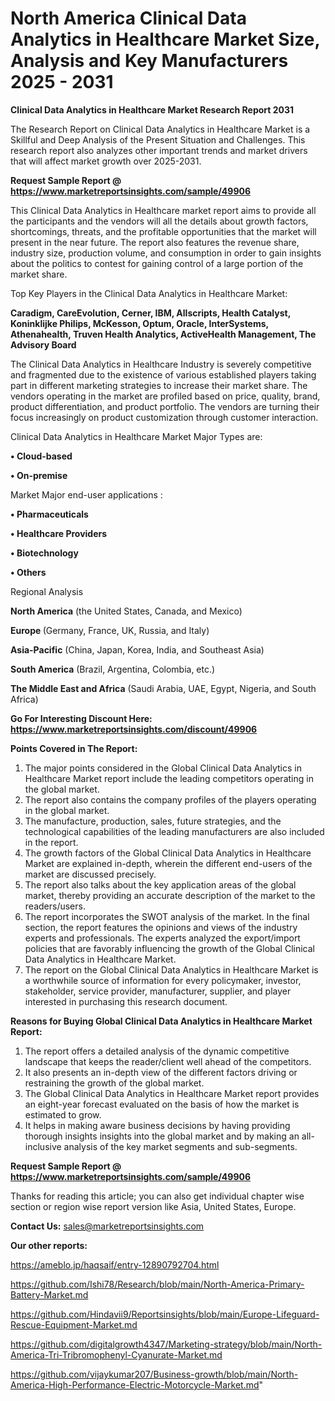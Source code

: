 # North America Clinical Data Analytics in Healthcare Market Size, Analysis and Key Manufacturers 2025 - 2031

<strong>Clinical Data Analytics in Healthcare Market Research Report 2031</strong>

The Research Report on Clinical Data Analytics in Healthcare Market is a Skillful and Deep Analysis of the Present Situation and Challenges. This research report also analyzes other important trends and market drivers that will affect market growth over 2025-2031.

<strong>Request Sample Report @ <a href=https://www.marketreportsinsights.com/sample/49906>https://www.marketreportsinsights.com/sample/49906</a></strong>

This Clinical Data Analytics in Healthcare market report aims to provide all the participants and the vendors will all the details about growth factors, shortcomings, threats, and the profitable opportunities that the market will present in the near future. The report also features the revenue share, industry size, production volume, and consumption in order to gain insights about the politics to contest for gaining control of a large portion of the market share.

Top Key Players in the Clinical Data Analytics in Healthcare Market:

<strong>Caradigm, CareEvolution, Cerner, IBM, Allscripts, Health Catalyst, Koninklijke Philips, McKesson, Optum, Oracle, InterSystems, Athenahealth, Truven Health Analytics, ActiveHealth Management, The Advisory Board</strong>

The Clinical Data Analytics in Healthcare Industry is severely competitive and fragmented due to the existence of various established players taking part in different marketing strategies to increase their market share. The vendors operating in the market are profiled based on price, quality, brand, product differentiation, and product portfolio. The vendors are turning their focus increasingly on product customization through customer interaction.

Clinical Data Analytics in Healthcare Market Major Types are:

<strong>•  Cloud-based

•  On-premise</strong>

Market Major end-user applications :

<strong>•  Pharmaceuticals

•  Healthcare Providers

•  Biotechnology

•  Others</strong>

Regional Analysis

</u><strong><b>North America</b></strong> (the United States, Canada, and Mexico)

<strong><b>Europe </b></strong>(Germany, France, UK, Russia, and Italy)

<strong><b>Asia-Pacific</b></strong> (China, Japan, Korea, India, and Southeast Asia)

<strong><b>South America</b></strong> (Brazil, Argentina, Colombia, etc.)

<strong><b>The Middle East and Africa</b></strong> (Saudi Arabia, UAE, Egypt, Nigeria, and South Africa)

<strong>Go For Interesting Discount Here: <a href=https://www.marketreportsinsights.com/discount/49906>https://www.marketreportsinsights.com/discount/49906</a></strong>

<strong>Points Covered in The Report:</strong>
<ol>
  <li>The major points considered in the Global Clinical Data Analytics in Healthcare Market report include the leading competitors operating in the global market.</li>
  <li>The report also contains the company profiles of the players operating in the global market.</li>
  <li>The manufacture, production, sales, future strategies, and the technological capabilities of the leading manufacturers are also included in the report.</li>
  <li>The growth factors of the Global Clinical Data Analytics in Healthcare Market are explained in-depth, wherein the different end-users of the market are discussed precisely.</li>
  <li>The report also talks about the key application areas of the global market, thereby providing an accurate description of the market to the readers/users.</li>
  <li>The report incorporates the SWOT analysis of the market. In the final section, the report features the opinions and views of the industry experts and professionals. The experts analyzed the export/import policies that are favorably influencing the growth of the Global Clinical Data Analytics in Healthcare Market.</li>
  <li>The report on the Global Clinical Data Analytics in Healthcare Market is a worthwhile source of information for every policymaker, investor, stakeholder, service provider, manufacturer, supplier, and player interested in purchasing this research document.</li>
</ol>
<strong>Reasons for Buying Global Clinical Data Analytics in Healthcare Market Report:</strong>

<ol>
  <li>The report offers a detailed analysis of the dynamic competitive landscape that keeps the reader/client well ahead of the competitors.</li>
  <li>It also presents an in-depth view of the different factors driving or restraining the growth of the global market.</li>
  <li>The Global Clinical Data Analytics in Healthcare Market report provides an eight-year forecast evaluated on the basis of how the market is estimated to grow.</li>
  <li>It helps in making aware business decisions by having providing thorough insights insights into the global market and by making an all-inclusive analysis of the key market segments and sub-segments.</li>
</ol>
<strong>Request Sample Report @ <a href=https://www.marketreportsinsights.com/sample/49906>https://www.marketreportsinsights.com/sample/49906</a></strong>


Thanks for reading this article; you can also get individual chapter wise section or region wise report version like Asia, United States, Europe.

<strong>Contact Us:</strong>
sales@marketreportsinsights.com

<strong>Our other reports:</strong>

<a href=https://ameblo.jp/haqsaif/entry-12890792704.html>https://ameblo.jp/haqsaif/entry-12890792704.html</a>

<a href=https://github.com/Ishi78/Research/blob/main/North-America-Primary-Battery-Market.md>https://github.com/Ishi78/Research/blob/main/North-America-Primary-Battery-Market.md</a>

<a href=https://github.com/Hindavii9/Reportsinsights/blob/main/Europe-Lifeguard-Rescue-Equipment-Market.md>https://github.com/Hindavii9/Reportsinsights/blob/main/Europe-Lifeguard-Rescue-Equipment-Market.md</a>

<a href=https://github.com/digitalgrowth4347/Marketing-strategy/blob/main/North-America-Tri-Tribromophenyl-Cyanurate-Market.md>https://github.com/digitalgrowth4347/Marketing-strategy/blob/main/North-America-Tri-Tribromophenyl-Cyanurate-Market.md</a>

<a href=https://github.com/vijaykumar207/Business-growth/blob/main/North-America-High-Performance-Electric-Motorcycle-Market.md>https://github.com/vijaykumar207/Business-growth/blob/main/North-America-High-Performance-Electric-Motorcycle-Market.md</a>"
